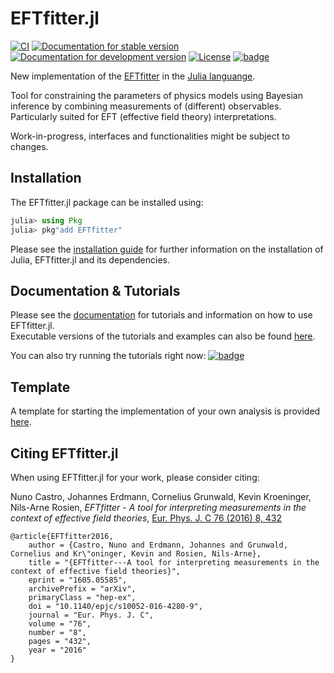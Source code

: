 
# EFTfitter.jl

[![CI](https://github.com/tudo-physik-e4/EFTfitter.jl/actions/workflows/ci.yml/badge.svg)](https://github.com/tudo-physik-e4/EFTfitter.jl/actions/workflows/ci.yml)
[![Documentation for stable version](https://img.shields.io/badge/docs-stable-blue.svg)](https://tudo-physik-e4.github.io/EFTfitter.jl/stable)
[![Documentation for development version](https://img.shields.io/badge/docs-dev-blue.svg)](https://tudo-physik-e4.github.io/EFTfitter.jl/dev)
[![License](http://img.shields.io/badge/license-MIT-brightgreen.svg?style=flat)](LICENSE.md)
[![badge](https://mybinder.org/badge_logo.svg)](https://mybinder.org/v2/gh/tudo-physik-e4/EFTfitter.jl/binder?urlpath=git-pull%3Frepo%3Dhttps%253A%252F%252Fgithub.com%252Ftudo-physik-e4%252FEFTfitter.jl%26urlpath%3Dtree%252FEFTfitter.jl%252Fexamples%252Fnotebooks%252F%26branch%3Dmain)


New implementation of the [EFTfitter](https://github.com/tudo-physik-e4/EFTfitterRelease) in the [Julia languange](https://julialang.org/).  

Tool for constraining the parameters of physics models using Bayesian inference by combining measurements of (different) observables.
Particularly suited for EFT (effective field theory) interpretations. 

Work-in-progress, interfaces and functionalities might be subject to changes.

## Installation
The EFTfitter.jl package can be installed using:
```julia
julia> using Pkg
julia> pkg"add EFTfitter"
```

Please see the [installation guide](https://tudo-physik-e4.github.io/EFTfitter.jl/dev/installation/) for further information on the installation of Julia, EFTfitter.jl and its dependencies.


## Documentation & Tutorials
Please see the [documentation](https://tudo-physik-e4.github.io/EFTfitter.jl/dev/) for tutorials and information on how to use EFTfitter.jl.  
Executable versions of the tutorials and examples can also be found [here](https://github.com/tudo-physik-e4/EFTfitter.jl/tree/main/examples/tutorials).

You can also try running the tutorials right now: [![badge](https://mybinder.org/badge_logo.svg)](https://mybinder.org/v2/gh/tudo-physik-e4/EFTfitter.jl/binder?urlpath=git-pull%3Frepo%3Dhttps%253A%252F%252Fgithub.com%252Ftudo-physik-e4%252FEFTfitter.jl%26urlpath%3Dtree%252FEFTfitter.jl%252Fexamples%252Fnotebooks%252F%26branch%3Dmain)


## Template
A template for starting the implementation of your own analysis is provided [here](https://github.com/tudo-physik-e4/EFTfitter.jl/tree/main/examples/empty_template).


## Citing EFTfitter.jl
When using EFTfitter.jl for your work, please consider citing:

Nuno Castro, Johannes Erdmann, Cornelius Grunwald, Kevin Kroeninger, Nils-Arne Rosien, *EFTfitter - A tool for interpreting measurements in the context of effective field theories*,  [Eur. Phys. J. C 76 (2016) 8, 432](https://link.springer.com/article/10.1140/epjc/s10052-016-4280-9)
```
@article{EFTfitter2016,
    author = {Castro, Nuno and Erdmann, Johannes and Grunwald, Cornelius and Kr\"oninger, Kevin and Rosien, Nils-Arne},
    title = "{EFTfitter---A tool for interpreting measurements in the context of effective field theories}",
    eprint = "1605.05585",
    archivePrefix = "arXiv",
    primaryClass = "hep-ex",
    doi = "10.1140/epjc/s10052-016-4280-9",
    journal = "Eur. Phys. J. C",
    volume = "76",
    number = "8",
    pages = "432",
    year = "2016"
}
```
